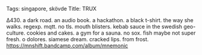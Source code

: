 Tags: singapore, skövde
Title: TRUX
  
∆430. a dark road. an audio book. a hackathon. a black t-shirt. the way she walks. regexp. mqtt. no tls. mouth blisters. kebab sauce in the swedish geo-culture. cookies and cakes. a gym for a sauna. no sox. fish maybe not super fresh. o dolores. siamese dream. cracked lips. from frost.
<https://mnshift.bandcamp.com/album/mnemonic> 